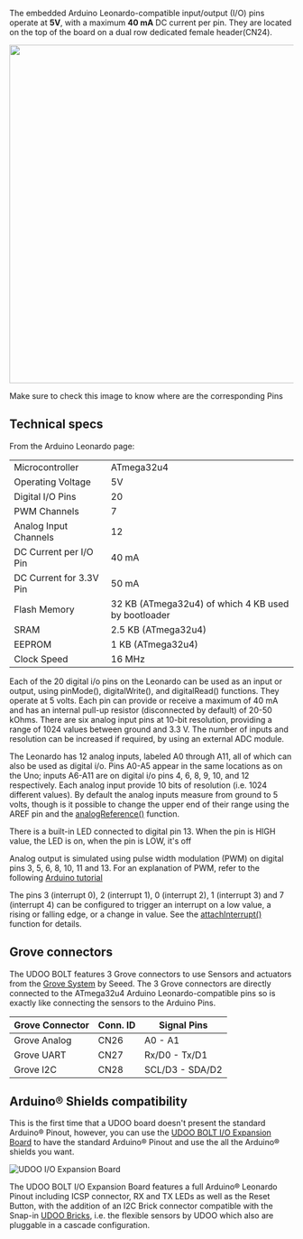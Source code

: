 The embedded Arduino Leonardo-compatible input/output (I/O) pins operate at **5V**, with a maximum **40 mA** DC current per pin. They are located on the top of the board on a dual row dedicated female header(CN24).


<a href="../img/bolt_pinout_arduino.png" target="_blank"><img style="width:600px; " src="../img/bolt_pinout_arduino.png"></a>

Make sure to check this image to know where are the corresponding Pins  

## Technical specs

From the Arduino Leonardo page:

| | |
|-|-|
| Microcontroller |	ATmega32u4 |
| Operating Voltage	| 5V |
| Digital I/O Pins |	20 |
| PWM Channels |	7 |
| Analog Input Channels |	12 |
| DC Current per I/O Pin |	40 mA |
| DC Current for 3.3V Pin |	50 mA |
| Flash Memory |	32 KB (ATmega32u4) of which 4 KB used by bootloader |
| SRAM |	2.5 KB (ATmega32u4) |
| EEPROM |	1 KB (ATmega32u4) |
| Clock Speed |	16 MHz |


Each of the 20 digital i/o pins on the Leonardo can be used as an input or output, using pinMode(), digitalWrite(), and digitalRead() functions. They operate at 5 volts. Each pin can provide or receive a maximum of 40 mA and has an internal pull-up resistor (disconnected by default) of 20-50 kOhms.
There are six analog input pins at 10-bit resolution, providing a range of 1024 values between ground and 3.3 V. The number of inputs and resolution can be increased if required, by using an external ADC module.  

The Leonardo has 12 analog inputs, labeled A0 through A11, all of which can also be used as digital i/o. Pins A0-A5 appear in the same locations as on the Uno; inputs A6-A11 are on digital i/o pins 4, 6, 8, 9, 10, and 12 respectively. Each analog input provide 10 bits of resolution (i.e. 1024 different values). By default the analog inputs measure from ground to 5 volts, though is it possible to change the upper end of their range using the AREF pin and the [analogReference()](https://www.arduino.cc/en/Reference/AnalogReference) function.

There is a built-in LED connected to digital pin 13. When the pin is HIGH value, the LED is on, when the pin is LOW, it's off

Analog output is simulated using pulse width modulation (PWM) on digital pins 3, 5, 6, 8, 10, 11 and 13. For an explanation of PWM, refer to the following [Arduino tutorial](https://www.arduino.cc/en/Tutorial/PWM)

The pins 3 (interrupt 0), 2 (interrupt 1), 0 (interrupt 2), 1 (interrupt 3) and 7 (interrupt 4) can be configured to trigger an interrupt on a low value, a rising or falling edge, or a change in value. See the [attachInterrupt()](https://www.arduino.cc/en/Reference/AttachInterrupt) function for details.

## Grove connectors

The UDOO BOLT features 3 Grove connectors to use Sensors and actuators from the [Grove System](http://wiki.seeedstudio.com/Grove_System/) by Seeed.
The 3 Grove connectors are directly connected to the ATmega32u4 Arduino Leonardo-compatible pins so is exactly like connecting the sensors to the Arduino Pins.

| Grove Connector | Conn. ID | Signal Pins |
|-|-|-|
| Grove Analog | CN26 | A0 - A1         |
| Grove UART   | CN27 | Rx/D0 - Tx/D1   |
| Grove I2C    | CN28 | SCL/D3 - SDA/D2 |


## Arduino&reg; Shields compatibility

This is the first time that a UDOO board doesn't present the standard Arduino&reg; Pinout, however, you can use the [UDOO BOLT I/O Expansion Board](!Accessories/Official_Accessories) to have the standard Arduino&reg; Pinout and use the all the Arduino&reg; shields you want.  

<img src="../img/bolt_io_expansion_board.png" alt="UDOO I/O Expansion Board" class="img-responsive" >

The UDOO BOLT I/O Expansion Board features a full Arduino&reg; Leonardo Pinout including ICSP connector, RX and TX LEDs as well as the Reset Button, with the addition of an I2C Brick connector compatible with the Snap-in [UDOO Bricks](https://www.udoo.org/udoo-bricks/), i.e. the flexible sensors by UDOO which also are pluggable in a cascade configuration.
